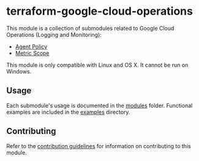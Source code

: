 # terraform-google-cloud-operations

This module is a collection of submodules related to Google Cloud Operations (Logging and Monitoring):
- [Agent Policy](https://github.com/terraform-google-modules/terraform-google-cloud-operations/blob/master/modules/agent-policy/README.md)
- [Metric Scope](https://github.com/terraform-google-modules/terraform-google-cloud-operations/tree/master/modules/metric-scope/README.md)

This module is only compatible with Linux and OS X. It cannot be run on Windows.

## Usage

Each submodule's usage is documented in the [modules](https://github.com/terraform-google-modules/terraform-google-cloud-operations/blob/master/modules) folder. Functional examples are included in the [examples](https://github.com/terraform-google-modules/terraform-google-cloud-operations/blob/master/examples/) directory.

## Contributing

Refer to the [contribution guidelines](https://github.com/terraform-google-modules/terraform-google-cloud-operations/blob/master/CONTRIBUTING.md) for
information on contributing to this module.
